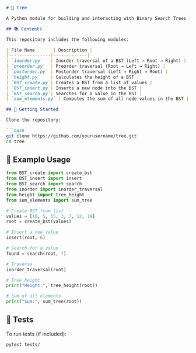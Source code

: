 ```markdown
# 🌳 Tree

A Python module for building and interacting with Binary Search Trees (BST). This repository includes implementations of common tree traversal algorithms, BST operations, and utility functions for analyzing tree properties.

## 📚 Contents

This repository includes the following modules:

| File Name       | Description |
|----------------|-------------|
| `inorder.py`   | Inorder traversal of a BST (Left → Root → Right) |
| `preorder.py`  | Preorder traversal (Root → Left → Right) |
| `postorder.py` | Postorder traversal (Left → Right → Root) |
| `height.py`    | Calculates the height of a BST |
| `BST_create.py`| Creates a BST from a list of values |
| `BST_insert.py`| Inserts a new node into the BST |
| `BST_search.py`| Searches for a value in the BST |
| `sum_elements.py` | Computes the sum of all node values in the BST |

## 🚀 Getting Started

Clone the repository:

```bash
git clone https://github.com/yourusername/tree.git
cd tree
```

## 🧪 Example Usage

```python
from BST_create import create_bst
from BST_insert import insert
from BST_search import search
from inorder import inorder_traversal
from height import tree_height
from sum_elements import sum_tree

# Create BST from list
values = [10, 5, 15, 3, 7, 12, 18]
root = create_bst(values)

# Insert a new value
insert(root, 6)

# Search for a value
found = search(root, 7)

# Traverse
inorder_traversal(root)

# Tree height
print("Height:", tree_height(root))

# Sum of all elements
print("Sum:", sum_tree(root))
```

## 🧪 Tests

To run tests (if included):

```bash
pytest tests/
```
